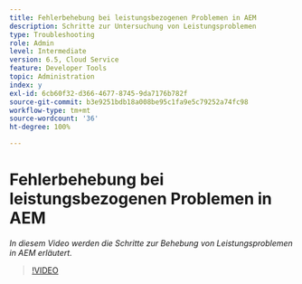 ```yaml
---
title: Fehlerbehebung bei leistungsbezogenen Problemen in AEM
description: Schritte zur Untersuchung von Leistungsproblemen
type: Troubleshooting
role: Admin
level: Intermediate
version: 6.5, Cloud Service
feature: Developer Tools
topic: Administration
index: y
exl-id: 6cb60f32-d366-4677-8745-9da7176b782f
source-git-commit: b3e9251bdb18a008be95c1fa9e5c79252a74fc98
workflow-type: tm+mt
source-wordcount: '36'
ht-degree: 100%

---
```


# Fehlerbehebung bei leistungsbezogenen Problemen in AEM

*In diesem Video werden die Schritte zur Behebung von Leistungsproblemen in AEM erläutert.*

>[!VIDEO](https://video.tv.adobe.com/v/335472?quality=12&learn=on)
